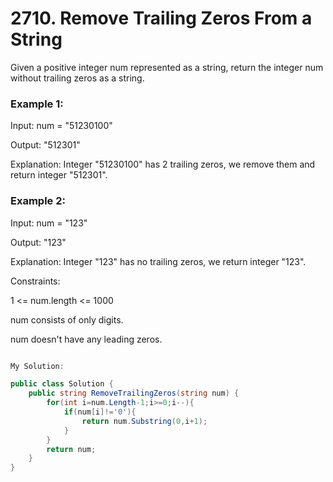 # 2710. Remove Trailing Zeros From a String
Given a positive integer num represented as a string, return the integer num without trailing zeros as a string.

 

### Example 1:

Input: num = "51230100"

Output: "512301"

Explanation: Integer "51230100" has 2 trailing zeros, we remove them and return integer "512301".
### Example 2:

Input: num = "123"

Output: "123"

Explanation: Integer "123" has no trailing zeros, we return integer "123".
 

Constraints:

1 <= num.length <= 1000

num consists of only digits.

num doesn't have any leading zeros.


```csharp

My Solution:

public class Solution {
    public string RemoveTrailingZeros(string num) {
        for(int i=num.Length-1;i>=0;i--){
            if(num[i]!='0'){
                return num.Substring(0,i+1);
            }
        }
        return num;
    }
}

```
